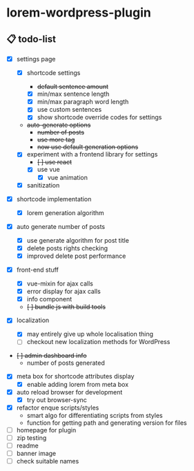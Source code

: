 # lorem-wordpress-plugin

## 📋 todo-list

- [x] settings page

  - [x] shortcode settings

    - ~~default sentence amount~~
    - [x] min/max sentence length
    - [x] min/max paragraph word length
    - [x] use custom sentences
    - [x] show shortcode override codes for settings

  - ~~auto-generate options~~
    - ~~number of posts~~
    - ~~use more tag~~
    - ~~now use default generation options~~
  - [x] experiment with a frontend library for settings
    - ~~[ ] use react~~
    - [x] use vue
      - [x] vue animation
  - [x] sanitization

- [x] shortcode implementation
  - [x] lorem generation algorithm
- [x] auto generate number of posts
  - [x] use generate algorithm for post title
  - [x] delete posts rights checking
  - [x] improved delete post performance
- [x] front-end stuff
  - [x] vue-mixin for ajax calls
  - [x] error display for ajax calls
  - [x] info component
  - ~~[ ] bundle js with build tools~~
- [x] localization
  - [x] may entirely give up whole localisation thing
  - [ ] checkout new localization methods for WordPress
- ~~[ ] admin dashboard info~~
  - number of posts generated
- [x] meta box for shortcode attributes display
  - [x] enable adding lorem from meta box
- [x] auto reload browser for development
  - [x] try out browser-sync
- [x] refactor enque scripts/styles
  - smart algo for differentiating scripts from styles
  - function for getting path and generating version for files
- [ ] homepage for plugin
- [ ] zip testing
- [ ] readme
- [ ] banner image
- [ ] check suitable names
